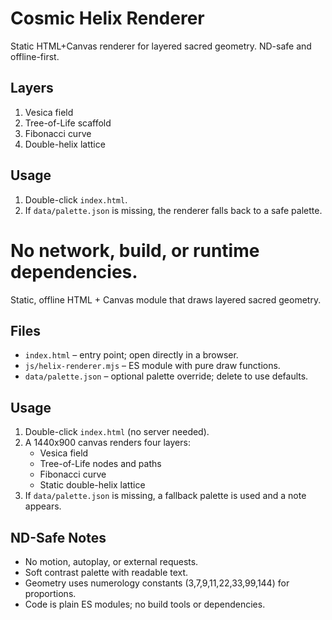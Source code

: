 # Cosmic Helix Renderer


Static HTML+Canvas renderer for layered sacred geometry. ND-safe and offline-first.

## Layers
1. Vesica field
2. Tree-of-Life scaffold
3. Fibonacci curve
4. Double-helix lattice

## Usage
1. Double-click `index.html`.
2. If `data/palette.json` is missing, the renderer falls back to a safe palette.

No network, build, or runtime dependencies.
=======
Static, offline HTML + Canvas module that draws layered sacred geometry.

## Files
- `index.html` – entry point; open directly in a browser.
- `js/helix-renderer.mjs` – ES module with pure draw functions.
- `data/palette.json` – optional palette override; delete to use defaults.

## Usage
1. Double-click `index.html` (no server needed).
2. A 1440x900 canvas renders four layers:
   - Vesica field
   - Tree-of-Life nodes and paths
   - Fibonacci curve
   - Static double-helix lattice
3. If `data/palette.json` is missing, a fallback palette is used and a note appears.

## ND-Safe Notes
- No motion, autoplay, or external requests.
- Soft contrast palette with readable text.
- Geometry uses numerology constants (3,7,9,11,22,33,99,144) for proportions.
- Code is plain ES modules; no build tools or dependencies.

